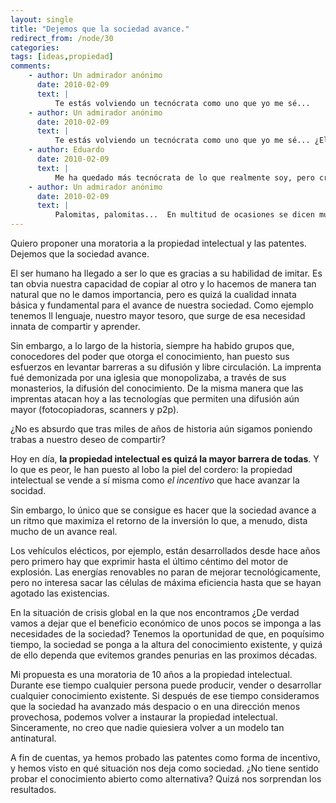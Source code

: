 ```yaml
---
layout: single
title: "Dejemos que la sociedad avance."
redirect_from: /node/30
categories:
tags: [ideas,propiedad]
comments: 
    - author: Un admirador anónimo
      date: 2010-02-09
      text: |
          Te estás volviendo un tecnócrata como uno que yo me sé...  
    - author: Un admirador anónimo
      date: 2010-02-09
      text: |
          Te estás volviendo un tecnócrata como uno que yo me sé... ¿El coche eléctrico? ¿Las células de máxima eficiencia? Acabaras apoyando los transgénicos... Cómo muy bien subrayas, si el conocimiento fuera libre y no nos centráramos únicamente en la economía (véase Monsanto...) estos cultivos diseñados con cabeza tendrían mucho que decir. ¡Amén!  
    - author: Eduardo
      date: 2010-02-09
      text: |
          Me ha quedado más tecnócrata de lo que realmente soy, pero creo que así era más fácil de explicar esta idea de moratoria.  Los transgénicos siguen dándome miedo en la teoría. En la práctica, mi adicción a las palomitas de maiz me sitúa entre los mayores consumidores de España  
    - author: Un admirador anónimo
      date: 2010-02-09
      text: |
          Palomitas, palomitas...  En multitud de ocasiones se dicen muchas tonterías sobre los transgénicos desde los sectores contrarios a su uso. No hay nada peor que alguien que argumenta sin confirmar sus fuentes...  La forma de diseñar e introducir este tipo de productos ha sido nefasta pero con algo de cabeza serían un triunfo.  
---
```

Quiero proponer una moratoria a la propiedad intelectual y las patentes. Dejemos que la sociedad avance.

El ser humano ha llegado a ser lo que es gracias a su habilidad de imitar. Es tan obvia nuestra capacidad de copiar al otro y lo hacemos de manera tan natural que no le damos importancia, pero es quizá la cualidad innata básica y fundamental para el avance de nuestra sociedad. Como ejemplo tenemos ll lenguaje, nuestro mayor tesoro, que surge de esa necesidad innata de compartir y aprender.

Sin embargo, a lo largo de la historia, siempre ha habido grupos que, conocedores del poder que otorga el conocimiento, han puesto sus esfuerzos en levantar barreras a su difusión y libre circulación. La imprenta fué demonizada por una iglesia que monopolizaba, a través de sus monasterios, la difusión del conocimiento. De la misma manera que las imprentas atacan hoy a las tecnologías que permiten una difusión aún mayor (fotocopiadoras, scanners y p2p).

¿No es absurdo que tras miles de años de historia aún sigamos poniendo trabas a nuestro deseo de compartir?

Hoy en día, **la propiedad intelectual es quizá la mayor barrera de todas**. Y lo que es peor, le han puesto al lobo la piel del cordero: la propiedad intelectual se vende a sí misma como _el incentivo_ que hace avanzar la socidad.

Sin embargo, lo único que se consigue es hacer que la sociedad avance a un ritmo que maximiza el retorno de la inversión lo que, a menudo, dista mucho de un avance real.

Los vehículos elécticos, por ejemplo, están desarrollados desde hace años pero primero hay que exprimir hasta el último céntimo del motor de explosión. Las energías renovables no paran de mejorar tecnológicamente, pero no interesa sacar las células de máxima eficiencia hasta que se hayan agotado las existencias.

En la situación de crisis global en la que nos encontramos ¿De verdad vamos a dejar que el beneficio económico de unos pocos se imponga a las necesidades de la sociedad? Tenemos la oportunidad de que, en poquísimo tiempo, la sociedad se ponga a la altura del conocimiento existente, y quizá de ello dependa que evitemos grandes penurias en las proximos décadas.

Mi propuesta es una moratoria de 10 años a la propiedad intelectual. Durante ese tiempo cualquier persona puede producir, vender o desarrollar cualquier conocimiento existente. Si después de ese tiempo consideramos que la sociedad ha avanzado más despacio o en una dirección menos provechosa, podemos volver a instaurar la propiedad intelectual. Sinceramente, no creo que nadie quiesiera volver a un modelo tan antinatural.

A fin de cuentas, ya hemos probado las patentes como forma de incentivo, y hemos visto en qué situación nos deja como sociedad. ¿No tiene sentido probar el conocimiento abierto como alternativa? Quizá nos sorprendan los resultados.
